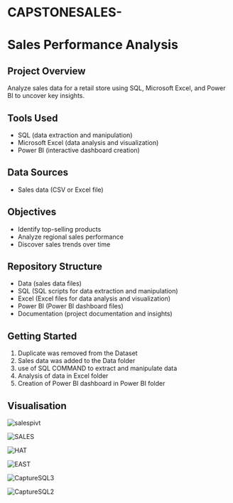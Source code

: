 # CAPSTONESALES-


# Sales Performance Analysis

## Project Overview

Analyze sales data for a retail store using SQL, Microsoft Excel, and Power BI to uncover key insights.

## Tools Used

* SQL (data extraction and manipulation)
* Microsoft Excel (data analysis and visualization)
* Power BI (interactive dashboard creation)

## Data Sources

* Sales data (CSV or Excel file)

## Objectives

* Identify top-selling products
* Analyze regional sales performance
* Discover sales trends over time

## Repository Structure

* Data (sales data files)
* SQL (SQL scripts for data extraction and manipulation)
* Excel (Excel files for data analysis and visualization)
* Power BI (Power BI dashboard files)
* Documentation (project documentation and insights)

## Getting Started
1. Duplicate was removed from the Dataset 
2. Sales data was added to the Data folder
3. use of SQL COMMAND  to extract and manipulate data
4. Analysis of data in Excel folder
5. Creation of Power BI dashboard in Power BI folder

## Visualisation

![salespivt](https://github.com/user-attachments/assets/934c820e-91f1-434f-a576-c01b269e03c0)

![SALES](https://github.com/user-attachments/assets/15efc6a2-59ba-43a3-91cf-1cf2090f34c5)


![HAT](https://github.com/user-attachments/assets/f0cab243-cafb-424f-8049-e67a0b82c066)

![EAST](https://github.com/user-attachments/assets/825bab63-ac15-44fd-9e4d-d5aeb74dfce9)


![CaptureSQL3](https://github.com/user-attachments/assets/013d4cec-d6fb-456d-8be9-d31b0242a016)

![CaptureSQL2](https://github.com/user-attachments/assets/e3c03705-d703-4b46-b3a5-fa60eb8f5c2c)
